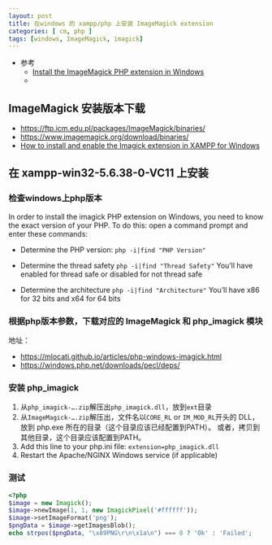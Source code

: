 ```yaml
---
layout: post
title: 在windows 的 xampp/php 上安装 ImageMagick extension
categories: [ cm, php ]
tags: [windows, ImageMagick, imagick]
---
```


* 参考
  * [Install the ImageMagick PHP extension in Windows](https://mlocati.github.io/articles/php-windows-imagick.html)
  * []()



## ImageMagick 安装版本下载

  * <https://ftp.icm.edu.pl/packages/ImageMagick/binaries/>
  * <https://www.imagemagick.org/download/binaries/>
  * [How to install and enable the Imagick extension in XAMPP for Windows](https://ourcodeworld.com/articles/read/349/how-to-install-and-enable-the-imagick-extension-in-xampp-for-windows)


## 在 xampp-win32-5.6.38-0-VC11 上安装 


### 检查windows上php版本

In order to install the imagick PHP extension on Windows, you need to know the exact version of your PHP. To do this: open a command prompt and enter these commands:

* Determine the PHP version: `php -i|find "PHP Version"`

* Determine the thread safety  `php -i|find "Thread Safety"`
  You’ll have enabled for thread safe or disabled for not thread safe

* Determine the architecture   `php -i|find "Architecture"`
  You’ll have x86 for 32 bits and x64 for 64 bits


### 根据php版本参数，下载对应的 ImageMagick 和 php_imagick 模块

地址：

* <https://mlocati.github.io/articles/php-windows-imagick.html>
* <https://windows.php.net/downloads/pecl/deps/>


### 安装 php_imagick

1. 从`php_imagick-….zip`解压出`php_imagick.dll`，放到`ext`目录
1. 从`ImageMagick-….zip`解压出，文件名以`CORE_RL` or `IM_MOD_RL`开头的 DLL，放到 php.exe 所在的目录（这个目录应该已经配置到PATH）。
    或者，拷贝到其他目录，这个目录应该配置到PATH。
1. Add this line to your php.ini file: `extension=php_imagick.dll`
1. Restart the Apache/NGINX Windows service (if applicable)

### 测试

~~~ php
<?php
$image = new Imagick();
$image->newImage(1, 1, new ImagickPixel('#ffffff'));
$image->setImageFormat('png');
$pngData = $image->getImagesBlob();
echo strpos($pngData, "\x89PNG\r\n\x1a\n") === 0 ? 'Ok' : 'Failed'; 
~~~





































